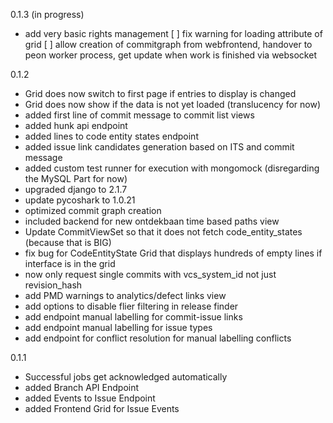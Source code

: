 0.1.3 (in progress)
- add very basic rights management
[ ] fix warning for loading attribute of grid
[ ] allow creation of commitgraph from webfrontend, handover to peon worker process, get update when work is finished via websocket

0.1.2
- Grid does now switch to first page if entries to display is changed
- Grid does now show if the data is not yet loaded (translucency for now)
- added first line of commit message to commit list views
- added hunk api endpoint
- added lines to code entity states endpoint
- added issue link candidates generation based on ITS and commit message
- added custom test runner for execution with mongomock (disregarding the MySQL Part for now)
- upgraded django to 2.1.7
- update pycoshark to 1.0.21
- optimized commit graph creation
- included backend for new ontdekbaan time based paths view
- Update CommitViewSet so that it does not fetch code_entity_states (because that is BIG)
- fix bug for CodeEntityState Grid that displays hundreds of empty lines if interface is in the grid
- now only request single commits with vcs_system_id not just revision_hash
- add PMD warnings to analytics/defect links view
- add options to disable flier filtering in release finder
- add endpoint manual labelling for commit-issue links
- add endpoint manual labelling for issue types
- add endpoint for conflict resolution for manual labelling conflicts

0.1.1
- Successful jobs get acknowledged automatically
- added Branch API Endpoint
- added Events to Issue Endpoint
- added Frontend Grid for Issue Events
